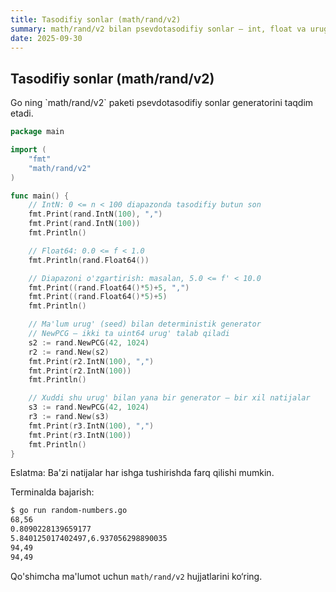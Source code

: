 ```yaml
---
title: Tasodifiy sonlar (math/rand/v2)
summary: math/rand/v2 bilan psevdotasodifiy sonlar — int, float va urug'lash (seed).
date: 2025-09-30
---
```


## Tasodifiy sonlar (math/rand/v2)

<div class="my-md-content">
Go ning `math/rand/v2` paketi psevdotasodifiy sonlar generatorini taqdim etadi.

```go
package main

import (
    "fmt"
    "math/rand/v2"
)

func main() {
    // IntN: 0 <= n < 100 diapazonda tasodifiy butun son
    fmt.Print(rand.IntN(100), ",")
    fmt.Print(rand.IntN(100))
    fmt.Println()

    // Float64: 0.0 <= f < 1.0
    fmt.Println(rand.Float64())

    // Diapazoni o'zgartirish: masalan, 5.0 <= f' < 10.0
    fmt.Print((rand.Float64()*5)+5, ",")
    fmt.Print((rand.Float64()*5)+5)
    fmt.Println()

    // Ma'lum urug' (seed) bilan deterministik generator
    // NewPCG — ikki ta uint64 urug' talab qiladi
    s2 := rand.NewPCG(42, 1024)
    r2 := rand.New(s2)
    fmt.Print(r2.IntN(100), ",")
    fmt.Print(r2.IntN(100))
    fmt.Println()

    // Xuddi shu urug' bilan yana bir generator — bir xil natijalar
    s3 := rand.NewPCG(42, 1024)
    r3 := rand.New(s3)
    fmt.Print(r3.IntN(100), ",")
    fmt.Print(r3.IntN(100))
    fmt.Println()
}
```

Eslatma: Ba'zi natijalar har ishga tushirishda farq qilishi mumkin.

Terminalda bajarish:
```bash
$ go run random-numbers.go
68,56
0.8090228139659177
5.840125017402497,6.937056298890035
94,49
94,49
```

Qo'shimcha ma'lumot uchun `math/rand/v2` hujjatlarini ko‘ring.
</div>
